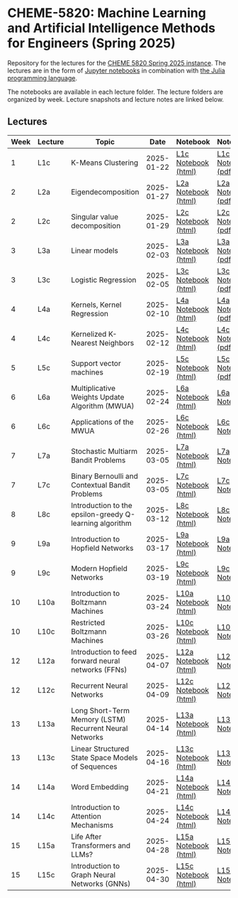 # CHEME-5820: Machine Learning and Artificial Intelligence Methods for Engineers (Spring 2025)
Repository for the lectures for the [CHEME 5820 Spring 2025 instance](https://classes.cornell.edu/browse/roster/SP25/class/CHEME/5820). The lectures are in the form of [Jupyter notebooks](https://jupyter.org) in combination with [the Julia programming language](https://julialang.org). 

The notebooks are available in each lecture folder. The lecture folders are organized by week. Lecture snapshots and lecture notes are linked below.

## Lectures
| Week | Lecture |   Topic   |  Date       | Notebook | Notes
|------|---------|------ | ------|--------------------------------------------------------------------------|--------|
| 1    | L1c     | K-Means Clustering | 2025-01-22 | [L1c Notebook (html)](https://htmlview.glitch.me/?https://github.com/varnerlab/CHEME-5820-Lectures-Spring-2025/blob/main/lectures/week-1/L1c/CHEME-5820-L1c-UnsupervisedLearningAndClustering-S2025.html) | [L1c Notes (pdf)](https://github.com/varnerlab/CHEME-5820-Lectures-Spring-2025/blob/main/lectures/week-1/L1c/docs/Notes.pdf) |
| 2    | L2a     | Eigendecomposition | 2025-01-27 | [L2a Notebook (html)](https://htmlview.glitch.me/?https://github.com/varnerlab/CHEME-5820-Lectures-Spring-2025/blob/main/lectures/week-2/L2a/CHEME-5820-L2a-EigenDecomposition-S2025.html) | [L2a Notes (pdf)](https://github.com/varnerlab/CHEME-5820-Lectures-Spring-2025/blob/main/lectures/week-2/L2a/docs/Notes.pdf) |
| 2    | L2c     | Singular value decomposition | 2025-01-29 | [L2c Notebook (html)](https://htmlview.glitch.me/?https://github.com/varnerlab/CHEME-5820-Lectures-Spring-2025/blob/main/lectures/week-2/L2c/CHEME-5820-L2c-SingularValueDecomposition-S2025.html) | [L2c Notes (pdf)](https://github.com/varnerlab/CHEME-5820-Lectures-Spring-2025/blob/main/lectures/week-2/L2c/docs/Notes.pdf) |
| 3    | L3a     | Linear models | 2025-02-03 | [L3a Notebook (html)](https://htmlview.glitch.me/?https://github.com/varnerlab/CHEME-5820-Lectures-Spring-2025/blob/main/lectures/week-3/L3a/CHEME-5820-L3a-LinearRegressionModels-S2025.html) | [L3a Notes (pdf)](https://github.com/varnerlab/CHEME-5820-Lectures-Spring-2025/blob/main/lectures/week-3/L3a/docs/Notes.pdf) |
| 3    | L3c     | Logistic Regression | 2025-02-05 | [L3c Notebook (html)](https://htmlview.glitch.me/?https://github.com/varnerlab/CHEME-5820-Lectures-Spring-2025/blob/main/lectures/week-3/L3c/CHEME-5820-L3c-LogisticsRegressionModels-S2025.html) | [L3c Notes (pdf)](https://github.com/varnerlab/CHEME-5820-Lectures-Spring-2025/blob/main/lectures/week-3/L3c/docs/Notes.pdf) |
| 4    | L4a     | Kernels, Kernel Regression | 2025-02-10 | [L4a Notebook (html)](https://htmlview.glitch.me/?https://github.com/varnerlab/CHEME-5820-Lectures-Spring-2025/blob/main/lectures/week-4/L4a/CHEME-5820-L4a-KernelRegression-S2025.html) | [L4a Notes (pdf)](https://github.com/varnerlab/CHEME-5820-Lectures-Spring-2025/blob/main/lectures/week-4/L4a/docs/Notes.pdf) |
| 4    | L4c     | Kernelized K-Nearest Neighbors | 2025-02-12 | [L4c Notebook (html)](https://htmlview.glitch.me/?https://github.com/varnerlab/CHEME-5820-Lectures-Spring-2025/blob/main/lectures/week-4/L4c/CHEME-5820-L4c-KNN-S2025.html) | [L4c Notes (pdf)](https://github.com/varnerlab/CHEME-5820-Lectures-Spring-2025/blob/main/lectures/week-4/L4c/docs/Notes.pdf) |
| 5    | L5c     | Support vector machines | 2025-02-19 | [L5c Notebook (html)](https://htmlview.glitch.me/?https://github.com/varnerlab/CHEME-5820-Lectures-Spring-2025/blob/main/lectures/week-5/L5c/CHEME-5820-L5c-SupportVectorMachine-S2025.html) | [L5c Notes (pdf)](https://github.com/varnerlab/CHEME-5820-Lectures-Spring-2025/blob/main/lectures/week-5/L5c/docs/Notes.pdf) |
| 6    | L6a     | Multiplicative Weights Update Algorithm (MWUA) | 2025-02-24 | [L6a Notebook (html)](https://htmlview.glitch.me/?https://github.com/varnerlab/CHEME-5820-Lectures-Spring-2025/blob/main/lectures/week-6/L6a/CHEME-5820-L6a-MWA-S2025.html) | [L6a Notes](https://github.com/varnerlab/CHEME-5820-Lectures-Spring-2025/blob/main/lectures/week-6/L6a/docs) |
| 6    | L6c     | Applications of the MWUA | 2025-02-26 | [L6c Notebook (html)](https://htmlview.glitch.me/?https://github.com/varnerlab/CHEME-5820-Lectures-Spring-2025/blob/main/lectures/week-6/L6c/CHEME-5820-L6c-ApplicationsOfMWU-S2025.html) | [L6c Notes](https://github.com/varnerlab/CHEME-5820-Lectures-Spring-2025/blob/main/lectures/week-6/L6c/docs) |
| 7    | L7a     | Stochastic Multiarm Bandit Problems | 2025-03-05 | [L7a Notebook (html)](https://htmlview.glitch.me/?https://github.com/varnerlab/CHEME-5820-Lectures-Spring-2025/blob/main/lectures/week-7/L7a/CHEME-5820-L7a-MultiarmBanditProblems-S2025.html) | [L7a Notes](https://github.com/varnerlab/CHEME-5820-Lectures-Spring-2025/blob/main/lectures/week-7/L7a/docs) |
| 7    | L7c     | Binary Bernoulli and Contextual Bandit Problems | 2025-03-05 | [L7c Notebook (html)](https://htmlview.glitch.me/?https://github.com/varnerlab/CHEME-5820-Lectures-Spring-2025/blob/main/lectures/week-7/L7c/CHEME-5820-L7c-BinaryContextualBandit-S2025.html) | [L7c Notes](https://github.com/varnerlab/CHEME-5820-Lectures-Spring-2025/blob/main/lectures/week-7/L7c/docs) |
| 8    | L8c     | Introduction to the epsilon-greedy Q-learning algorithm | 2025-03-12 | [L8c Notebook (html)](https://htmlview.glitch.me/?https://github.com/varnerlab/CHEME-5820-Lectures-Spring-2025/blob/main/lectures/week-8/L8c/CHEME-5820-L8c-QLearning-S2025.html) | [L8c Notes](https://github.com/varnerlab/CHEME-5820-Lectures-Spring-2025/blob/main/lectures/week-8/L8c/docs) |
| 9    | L9a     | Introduction to Hopfield Networks | 2025-03-17 | [L9a Notebook (html)](https://htmlview.glitch.me/?https://github.com/varnerlab/CHEME-5820-Lectures-Spring-2025/blob/main/lectures/week-9/L9a/CHEME-5820-L9a-HopfieldNetworks-S2025.html) | [L9a Notes](https://github.com/varnerlab/CHEME-5820-Lectures-Spring-2025/blob/main/lectures/week-9/L9a/docs) |
| 9    | L9c     | Modern Hopfield Networks | 2025-03-19 | [L9c Notebook (html)](https://htmlview.glitch.me/?https://github.com/varnerlab/CHEME-5820-Lectures-Spring-2025/blob/main/lectures/week-9/L9c/CHEME-5820-L9c-ModernHopfield-S2025.html) | [L9c Notes](https://github.com/varnerlab/CHEME-5820-Lectures-Spring-2025/blob/main/lectures/week-9/L9c/docs) |
| 10    | L10a     | Introduction to Boltzmann Machines | 2025-03-24 | [L10a Notebook (html)](https://htmlview.glitch.me/?https://github.com/varnerlab/CHEME-5820-Lectures-Spring-2025/blob/main/lectures/week-10/L10a/CHEME-5820-L10a-BoltzmannMachines-S2025.html) | [L10a Notes](https://github.com/varnerlab/CHEME-5820-Lectures-Spring-2025/blob/main/lectures/week-10/L10a/docs) |
| 10    | L10c     | Restricted Boltzmann Machines | 2025-03-26 | [L10c Notebook (html)](https://htmlview.glitch.me/?https://github.com/varnerlab/CHEME-5820-Lectures-Spring-2025/blob/main/lectures/week-10/L10c/CHEME-L10c-RestrictedBoltzmannMachines-S2025.html) | [L10c Notes](https://github.com/varnerlab/CHEME-5820-Lectures-Spring-2025/blob/main/lectures/week-10/L10c/docs) |
| 12    | L12a     | Introduction to feed forward neural networks (FFNs) | 2025-04-07 | [L12a Notebook (html)](https://htmlview.glitch.me/?https://github.com/varnerlab/CHEME-5820-Lectures-Spring-2025/blob/main/lectures/week-12/L12a/CHEME-5820-L12a-FeedForwardNetworks-S2025.html) | [L12a Notes](https://github.com/varnerlab/CHEME-5820-Lectures-Spring-2025/blob/main/lectures/week-12/L12a/docs) |
| 12    | L12c     | Recurrent Neural Networks | 2025-04-09 | [L12c Notebook (html)](https://htmlview.glitch.me/?https://github.com/varnerlab/CHEME-5820-Lectures-Spring-2025/blob/main/lectures/week-12/L12c/CHEME-5820-L12c-RecurrentNetworks-S2025.html) | [L12c Notes](https://github.com/varnerlab/CHEME-5820-Lectures-Spring-2025/blob/main/lectures/week-12/L12c/docs) |
| 13   | L13a     | Long Short-Term Memory (LSTM) Recurrent Neural Networks | 2025-04-14 | [L13a Notebook (html)](https://htmlview.glitch.me/?https://github.com/varnerlab/CHEME-5820-Lectures-Spring-2025/blob/main/lectures/week-13/L13a/CHEME-5820-L13a-LSTM-S2025.html) | [L13a Notes](https://github.com/varnerlab/CHEME-5820-Lectures-Spring-2025/blob/main/lectures/week-13/L13a/docs) |
| 13    | L13c     | Linear Structured State Space Models of Sequences | 2025-04-16 | [L13c Notebook (html)](https://htmlview.glitch.me/?https://github.com/varnerlab/CHEME-5820-Lectures-Spring-2025/blob/main/lectures/week-13/L13c/CHEME-5820-L13c-StateSpaceModels-S2025.html) | [L13c Notes](https://github.com/varnerlab/CHEME-5820-Lectures-Spring-2025/blob/main/lectures/week-13/L13c/docs) |
| 14   | L14a     | Word Embedding | 2025-04-21 | [L14a Notebook (html)](https://htmlview.glitch.me/?https://github.com/varnerlab/CHEME-5820-Lectures-Spring-2025/blob/main/lectures/week-14/L14a/CHEME-5820-L14a-Before-Transformers-S2025.html) | [L14a Notes](https://github.com/varnerlab/CHEME-5820-Lectures-Spring-2025/blob/main/lectures/week-14/L14a/docs) |
| 14   | L14c     | Introduction to Attention Mechanisms | 2025-04-24 | [L14c Notebook (html)](https://htmlview.glitch.me/?https://github.com/varnerlab/CHEME-5820-Lectures-Spring-2025/blob/main/lectures/week-14/L14c/CHEME-5820-L14c-Transformers-S2025.html) | [L14c Notes](https://github.com/varnerlab/CHEME-5820-Lectures-Spring-2025/blob/main/lectures/week-14/L14c/docs) |
| 15   | L15a     | Life After Transformers and LLMs? | 2025-04-28 | [L15a Notebook (html)](https://htmlview.glitch.me/?https://github.com/varnerlab/CHEME-5820-Lectures-Spring-2025/blob/main/lectures/week-15/L15a/CHEME-5820-L15a-LifeAfterTransformers-S2025.html) | [L15a Notes](https://github.com/varnerlab/CHEME-5820-Lectures-Spring-2025/blob/main/lectures/week-15/L15a/docs) |
| 15   | L15c     | Introduction to Graph Neural Networks (GNNs) | 2025-04-30 | [L15c Notebook (html)](https://htmlview.glitch.me/?https://github.com/varnerlab/CHEME-5820-Lectures-Spring-2025/blob/main/lectures/week-15/L15c/CHEME-5820-L15c-GraphNeuralNetworks-S2025.html) | [L15c Notes](https://github.com/varnerlab/CHEME-5820-Lectures-Spring-2025/blob/main/lectures/week-15/L15c/docs) |

